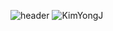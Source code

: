 ![header](https://capsule-render.vercel.app/api?type=waving&color=auto&height=300&section=header&text=Welcome&fontSize=90&animation=fadeIn&fontAlignY=38&desc=KimYongJ's%20GitHub%20Profile&descAlignY=51&descAlign=62)
![KimYongJ](https://github-readme-stats.vercel.app/api?username=seonghoo1217&show_icons=true)
